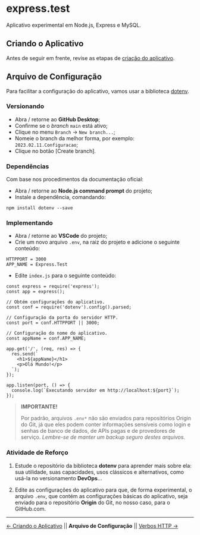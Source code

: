 # express.test
Aplicativo experimental em Node.js, Express e MySQL.

## Criando o Aplicativo
Antes de seguir em frente, revise as etapas de [criação do aplicativo](https://github.com/Luferat/express.test/tree/Atividade.01_Criando_o_Aplicativo).

## Arquivo de Configuração

Para facilitar a configuração do aplicativo, vamos usar a biblioteca [dotenv](https://github.com/motdotla/dotenv). 

### Versionando

 - Abra / retorne ao **GitHub Desktop**;
 - Confirme se o *branch* `main` está ativo;
 - Clique no menu `Branch` → `New branch...`;
 - Nomeie o branch da melhor forma, por exemplo: `2023.02.11.Configuracao`;
 - Clique no botão [Create branch].

### Dependências

Com base nos procedimentos da documentação oficial:

 - Abra / retorne ao **Node.js command prompt** do projeto;
 - Instale a dependência, comandando:

```npm install dotenv --save```

### Implementando

 - Abra / retorne ao **VSCode** do projeto;
 - Crie um novo arquivo `.env`, na raiz do projeto e adicione o seguinte conteúdo:
```
HTTPPORT = 3000
APP_NAME = Express.Test
```
 - Edite `index.js` para o seguinte conteúdo:
```
const express = require('express');
const app = express();

// Obtém configurações do aplicativo.
const conf = require('dotenv').config().parsed;

// Configuração da porta do servidor HTTP.
const port = conf.HTTPPORT || 3000;

// Configuração do nome do aplicativo.
const appName = conf.APP_NAME;

app.get('/', (req, res) => {
  res.send(`
    <h1>${appName}</h1>
    <p>Olá Mundo!</p>
  `);
});

app.listen(port, () => {
  console.log(`Executando servidor em http://localhost:${port}`);
});
``` 

> **IMPORTANTE!** 
> 
> Por padrão, arquivos `.env*` não são enviados para repositórios Origin do Git, já que eles podem conter informações sensíveis como login e senhas de banco de dados, de APIs pagas e de provedores de serviço.
> *Lembre-se de manter um backup seguro destes arquivos.*

### Atividade de Reforço

1. Estude o repositório da biblioteca **dotenv** para aprender mais sobre ela: sua utilidade, suas capacidades, usos clássicos e alternativos, como usá-la no versionamento **DevOps**...

2. Edite as configurações do aplicativo para que, de forma experimental, o arquivo `.env`, que contém as configurações básicas do aplicativo, seja enviado para o repositório **Origin** do Git, no nosso caso, para o GitHub.com.

---
[← Criando o Aplicativo](https://github.com/Luferat/express.test/tree/Atividade.01_Criando_o_Aplicativo) || **Arquivo de Configuração** || [Verbos HTTP →](https://github.com/Luferat/express.test/tree/Atividade.03_Verbos_HTTP)
